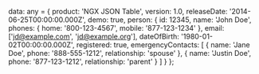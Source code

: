 data: any = {
  product: 'NGX JSON Table',
  version: 1.0,
  releaseDate: '2014-06-25T00:00:00.000Z',
  demo: true,
  person: {
    id: 12345,
    name: 'John Doe',
    phones: {
      home: '800-123-4567',
      mobile: '877-123-1234'
    },
    email: ['jd@example.com', 'jd@example.org'],
    dateOfBirth: '1980-01-02T00:00:00.000Z',
    registered: true,
    emergencyContacts: [
      {
        name: 'Jane Doe',
        phone: '888-555-1212',
        relationship: 'spouse'
      },
      {
        name: 'Justin Doe',
        phone: '877-123-1212',
        relationship: 'parent'
      }
    ]
  }
};
